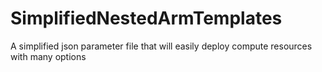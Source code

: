 # SimplifiedNestedArmTemplates
A simplified json parameter file that will easily deploy compute resources with many options
